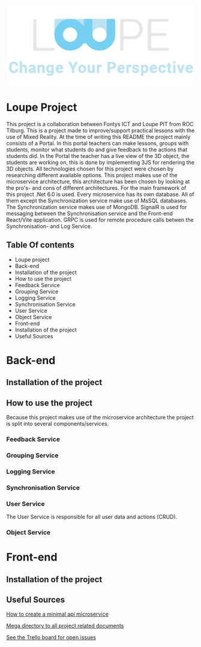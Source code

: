 ![LoupeLogo](Assets/LOUPE.png)
# Loupe Project
This project is a collaboration between Fontys ICT and Loupe PIT from ROC Tilburg. This is a project made to improve/support practical lessons with the use of Mixed Reality. At the time of writing this README the project mainly consists of a Portal. In this portal teachers can make lessons, groups with students, monitor what students do and give feedback to the actions that students did. In the Portal the teacher has a live view of the 3D object, the students are working on, this is done by implementing 3JS for rendering the 3D objects. All technologies chosen for this project were chosen by researching different available options. This project makes use of the microservice architecture, this architecture has been chosen by looking at the pro's- and cons of different architectures. For the main framework of this project .Net 6.0 is used. 
Every microservice has its own database. All of them except the Synchronization service make use of MsSQL databases. The Synchronization service makes use of MongoDB.
SignalR is used for messaging between the Synchronisation service and the Front-end React/Vite application.
GRPC is used for remote procedure calls betwen the Synchronisation- and Log Service.

## Table Of contents
* Loupe project
* Back-end 
* Installation of the project	
* How to use the project	
* Feedback Service	
* Grouping Service
* Logging Service
* Synchronisation Service
* User Service
* Object Service
* Front-end		
* Installation of the project
* Useful Sources	


# Back-end
## Installation of the project

## How to use the project
Because this project makes use of the microservice architecture the project is split into several components/services. 

### Feedback Service

### Grouping Service

### Logging Service

### Synchronisation Service

### User Service
The User Service is responsible for all user data and actions (CRUD).
### Object Service

# Front-end
## Installation of the project

## Useful Sources
[How to create a minimal api microservice](https://www.youtube.com/watch?v=Z4bINJudHX8&list=PL6tu16kXT9PrlCX-b1o0WdBc56rXHJXLy)

[Mega directory to all project related documents](https://mega.nz/fm/poAQnJhZ)

[See the Trello board for open issues](https://trello.com/b/RDldlSvD/loupe-back-end)
